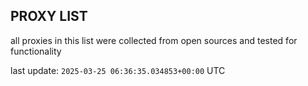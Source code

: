 ## PROXY LIST

all proxies in this list were collected from open sources and tested for functionality

last update: `2025-03-25 06:36:35.034853+00:00` UTC